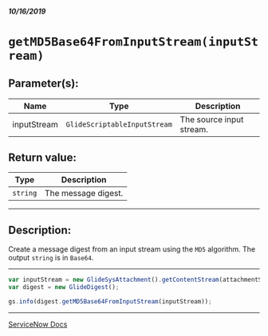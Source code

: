 ##### 10/16/2019
# `getMD5Base64FromInputStream(inputStream)`

## Parameter(s):
| Name | Type | Description |
|---|---|---|
| inputStream | `GlideScriptableInputStream` | The source input stream. |

## Return value:
| Type | Description |
|---|---|
| `string` | The message digest. |

---

## Description:
Create a message digest from an input stream using the `MD5` algorithm.  The output `string` is in `Base64`.

---

```js
var inputStream = new GlideSysAttachment().getContentStream(attachmentSysID);
var digest = new GlideDigest();

gs.info(digest.getMD5Base64FromInputStream(inputStream));
```

---

[ServiceNow Docs](https://developer.servicenow.com/app.do#!/api_doc?v=newyork&id=r_SGDigest-getMD5Base64FrStrm_GSIS)